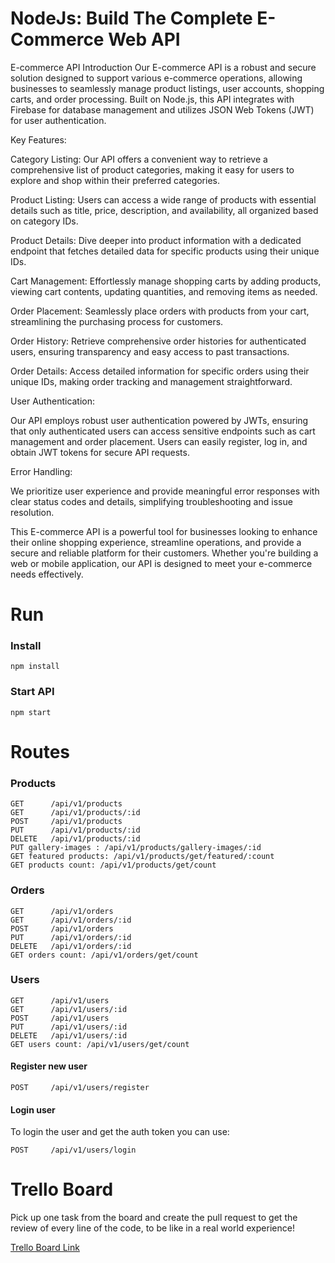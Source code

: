 
# NodeJs: Build The Complete E-Commerce Web API

E-commerce API Introduction
Our E-commerce API is a robust and secure solution designed to support various e-commerce operations, allowing businesses to seamlessly manage product listings, user accounts, shopping carts, and order processing. Built on Node.js, this API integrates with Firebase for database management and utilizes JSON Web Tokens (JWT) for user authentication.

Key Features:

Category Listing: Our API offers a convenient way to retrieve a comprehensive list of product categories, making it easy for users to explore and shop within their preferred categories.

Product Listing: Users can access a wide range of products with essential details such as title, price, description, and availability, all organized based on category IDs.

Product Details: Dive deeper into product information with a dedicated endpoint that fetches detailed data for specific products using their unique IDs.

Cart Management: Effortlessly manage shopping carts by adding products, viewing cart contents, updating quantities, and removing items as needed.

Order Placement: Seamlessly place orders with products from your cart, streamlining the purchasing process for customers.

Order History: Retrieve comprehensive order histories for authenticated users, ensuring transparency and easy access to past transactions.

Order Details: Access detailed information for specific orders using their unique IDs, making order tracking and management straightforward.

User Authentication:

Our API employs robust user authentication powered by JWTs, ensuring that only authenticated users can access sensitive endpoints such as cart management and order placement. Users can easily register, log in, and obtain JWT tokens for secure API requests.

Error Handling:

We prioritize user experience and provide meaningful error responses with clear status codes and details, simplifying troubleshooting and issue resolution.

This E-commerce API is a powerful tool for businesses looking to enhance their online shopping experience, streamline operations, and provide a secure and reliable platform for their customers. Whether you're building a web or mobile application, our API is designed to meet your e-commerce needs effectively.


# Run

### Install

```
npm install
```

### Start API

```
npm start
```

# Routes

### Products

```
GET      /api/v1/products
GET      /api/v1/products/:id
POST     /api/v1/products
PUT      /api/v1/products/:id
DELETE   /api/v1/products/:id
PUT gallery-images : /api/v1/products/gallery-images/:id
GET featured products: /api/v1/products/get/featured/:count
GET products count: /api/v1/products/get/count
```

### Orders

```
GET      /api/v1/orders
GET      /api/v1/orders/:id
POST     /api/v1/orders
PUT      /api/v1/orders/:id
DELETE   /api/v1/orders/:id
GET orders count: /api/v1/orders/get/count
```

### Users

```
GET      /api/v1/users
GET      /api/v1/users/:id
POST     /api/v1/users
PUT      /api/v1/users/:id
DELETE   /api/v1/users/:id
GET users count: /api/v1/users/get/count
```

#### Register new user

```
POST     /api/v1/users/register
```

#### Login user

To login the user and get the auth token you can use:

```
POST     /api/v1/users/login
```



# Trello Board
Pick up one task from the board and create the pull request to get the review of every line of the code, to be like in a real world experience!

[Trello Board Link](https://trello.com/invite/b/uOTd4Tce/05d87401c9e950f8fb48477498789ec2/course-tasks)

